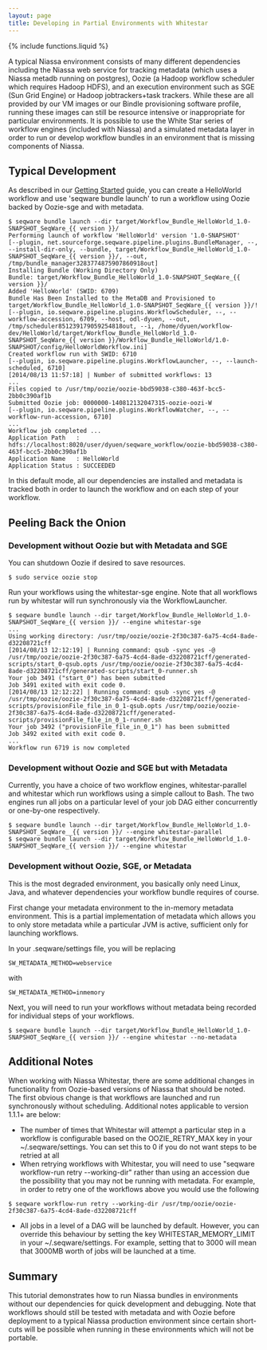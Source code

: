 ```yaml
---
layout: page
title: Developing in Partial Environments with Whitestar
---
```

{% include functions.liquid %}

A typical Niassa environment consists of many different dependencies including the Niassa web service for tracking metadata (which uses a Niassa metadb running on postgres), Oozie (a Hadoop workflow scheduler which requires Hadoop HDFS), and an execution environment such as SGE (Sun Grid Engine) or Hadoop jobtrackers+task trackers. While these are all provided by our VM images or our Bindle provisioning software profile, running these images can still be resource intensive or inappropriate for particular environments. It is possible to use the White Star series of workflow engines (included with Niassa) and a simulated metadata layer in order to run or develop workflow bundles in an environment that is missing components of Niassa.

## Typical Development 

As described in our [Getting Started]({{version_url}}/installation) guide, you can create a HelloWorld workflow and use 'seqware bundle launch' to run a workflow using Oozie backed by Oozie-sge and with metadata. 

```
$ seqware bundle launch --dir target/Workflow_Bundle_HelloWorld_1.0-SNAPSHOT_SeqWare_{{ version }}/
Performing launch of workflow 'HelloWorld' version '1.0-SNAPSHOT'
[--plugin, net.sourceforge.seqware.pipeline.plugins.BundleManager, --, --install-dir-only, --bundle, target/Workflow_Bundle_HelloWorld_1.0-SNAPSHOT_SeqWare_{{ version }}/, --out, /tmp/bundle_manager3283774875907860918out]
Installing Bundle (Working Directory Only)
Bundle: target/Workflow_Bundle_HelloWorld_1.0-SNAPSHOT_SeqWare_{{ version }}/
Added 'HelloWorld' (SWID: 6709)
Bundle Has Been Installed to the MetaDB and Provisioned to target/Workflow_Bundle_HelloWorld_1.0-SNAPSHOT_SeqWare_{{ version }}/!
[--plugin, io.seqware.pipeline.plugins.WorkflowScheduler, --, --workflow-accession, 6709, --host, odl-dyuen, --out, /tmp/scheduler851239179059254818out, --i, /home/dyuen/workflow-dev/HelloWorld/target/Workflow_Bundle_HelloWorld_1.0-SNAPSHOT_SeqWare_{{ version }}/Workflow_Bundle_HelloWorld/1.0-SNAPSHOT/config/HelloWorldWorkflow.ini]
Created workflow run with SWID: 6710
[--plugin, io.seqware.pipeline.plugins.WorkflowLauncher, --, --launch-scheduled, 6710]
[2014/08/13 11:57:18] | Number of submitted workflows: 13
...
Files copied to /usr/tmp/oozie/oozie-bbd59038-c380-463f-bcc5-2bb0c390af1b
Submitted Oozie job: 0000000-140812132047315-oozie-oozi-W
[--plugin, io.seqware.pipeline.plugins.WorkflowWatcher, --, --workflow-run-accession, 6710]
...
Workflow job completed ...
Application Path   : hdfs://localhost:8020/user/dyuen/seqware_workflow/oozie-bbd59038-c380-463f-bcc5-2bb0c390af1b
Application Name   : HelloWorld
Application Status : SUCCEEDED
```

In this default mode, all our dependencies are installed and metadata is tracked both in order to launch the workflow and on each step of your workflow. 

## Peeling Back the Onion

### Development without Oozie but with Metadata and SGE

You can shutdown Oozie if desired to save resources. 

```
$ sudo service oozie stop
```

Run your workflows using the whitestar-sge engine. Note that all workflows run by whitestar will run synchronously via the WorkflowLauncher. 

```
$ seqware bundle launch --dir target/Workflow_Bundle_HelloWorld_1.0-SNAPSHOT_SeqWare_{{ version }}/ --engine whitestar-sge
...
Using working directory: /usr/tmp/oozie/oozie-2f30c387-6a75-4cd4-8ade-d32208721cff
[2014/08/13 12:12:19] | Running command: qsub -sync yes -@ /usr/tmp/oozie/oozie-2f30c387-6a75-4cd4-8ade-d32208721cff/generated-scripts/start_0-qsub.opts /usr/tmp/oozie/oozie-2f30c387-6a75-4cd4-8ade-d32208721cff/generated-scripts/start_0-runner.sh
Your job 3491 ("start_0") has been submitted
Job 3491 exited with exit code 0.
[2014/08/13 12:12:22] | Running command: qsub -sync yes -@ /usr/tmp/oozie/oozie-2f30c387-6a75-4cd4-8ade-d32208721cff/generated-scripts/provisionFile_file_in_0_1-qsub.opts /usr/tmp/oozie/oozie-2f30c387-6a75-4cd4-8ade-d32208721cff/generated-scripts/provisionFile_file_in_0_1-runner.sh
Your job 3492 ("provisionFile_file_in_0_1") has been submitted
Job 3492 exited with exit code 0.
...
Workflow run 6719 is now completed
```

### Development without Oozie and SGE but with Metadata

Currently, you have a choice of two workflow engines, whitestar-parallel and whitestar which run workflows using a simple callout to Bash. The two engines run all jobs on a particular level of your job DAG either concurrently or one-by-one respectively.

```
$ seqware bundle launch --dir target/Workflow_Bundle_HelloWorld_1.0-SNAPSHOT_SeqWare__{{ version }}/ --engine whitestar-parallel
$ seqware bundle launch --dir target/Workflow_Bundle_HelloWorld_1.0-SNAPSHOT_SeqWare_{{ version }}/ --engine whitestar
```

### Development without Oozie, SGE, or Metadata

This is the most degraded environment, you basically only need Linux, Java, and whatever dependencies your workflow bundle requires of course. 

First change your metadata environment to the in-memory metadata environment. This is a partial implementation of metadata which allows you to only store metadata while a particular JVM is active, sufficient only for launching workflows.  

In your .seqware/settings file, you will be replacing

```
SW_METADATA_METHOD=webservice
```

with 

```
SW_METADATA_METHOD=inmemory
```

Next, you will need to run your workflows without metadata being recorded for individual steps of your workflows. 

```
$ seqware bundle launch --dir target/Workflow_Bundle_HelloWorld_1.0-SNAPSHOT_SeqWare_{{ version }}/ --engine whitestar --no-metadata
```

## Additional Notes 

When working with Niassa Whitestar, there are some additional changes in functionality from Oozie-based versions of Niassa that should be noted. The first obvious change is that workflows are launched and run synchronously without scheduling. Additional notes applicable to version 1.1.1+ are below:

* The number of times that Whitestar will attempt a particular step in a workflow is configurable based on the OOZIE_RETRY_MAX key in your ~/.seqware/settings. You can set this to 0 if you do not want steps to be retried at all
* When retrying workflows with Whitestar, you will need to use "seqware workflow-run retry --working-dir" rather than using an accession due the possibility that you may not be running with metadata. For example, in order to retry one of the workflows above you would use the following 

```
$ seqware workflow-run retry --working-dir /usr/tmp/oozie/oozie-2f30c387-6a75-4cd4-8ade-d32208721cff
```

* All jobs in a level of a DAG will be launched by default. However, you can override this behaviour by setting the key WHITESTAR_MEMORY_LIMIT in your ~/.seqware/settings. For example, setting that to 3000 will mean that 3000MB worth of jobs will be launched at a time.    


## Summary

This tutorial demonstrates how to run Niassa bundles in environments without our dependencies for quick development and debugging. Note that workflows should still be tested with metadata and with Oozie before deployment to a typical Niassa production environment since certain short-cuts will be possible when running in these environments which will not be portable.
